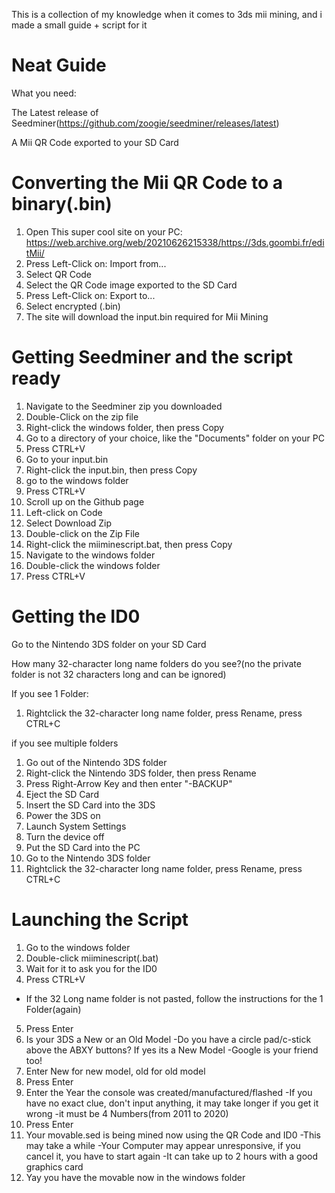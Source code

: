 This is a collection of my knowledge when it comes to 3ds mii mining, and i made a small guide + script for it

# Neat Guide

What you need:

The Latest release of Seedminer(https://github.com/zoogie/seedminer/releases/latest)

A Mii QR Code exported to your SD Card

# Converting the Mii QR Code to a binary(.bin)

1. Open This super cool site on your PC: https://web.archive.org/web/20210626215338/https://3ds.goombi.fr/editMii/
2. Press Left-Click on: Import from...
3. Select QR Code
4. Select the QR Code image exported to the SD Card
5. Press Left-Click on: Export to...
6. Select encrypted (.bin)
7. The site will download the input.bin required for Mii Mining

# Getting Seedminer and the script ready

1. Navigate to the Seedminer zip you downloaded
2. Double-Click on the zip file
3. Right-click the windows folder, then press Copy
4. Go to a directory of your choice, like the "Documents" folder on your PC
5. Press CTRL+V
6. Go to your input.bin
7. Right-click the input.bin, then press Copy
8. go to the windows folder
9. Press CTRL+V
10. Scroll up on the Github page
11. Left-click on Code
12. Select Download Zip
13. Double-click on the Zip File
14. Right-click the miiminescript.bat, then press Copy
15. Navigate to the windows folder
16. Double-click the windows folder
17. Press CTRL+V

# Getting the ID0

Go to the Nintendo 3DS folder on your SD Card

How many 32-character long name folders do you see?(no the private folder is not 32 characters long and can be ignored)

If you see 1 Folder:

1. Rightclick the 32-character long name folder, press Rename, press CTRL+C

if you see multiple folders

1. Go out of the Nintendo 3DS folder
2. Right-click the Nintendo 3DS folder, then press Rename
3. Press Right-Arrow Key and then enter "-BACKUP"
4. Eject the SD Card
5. Insert the SD Card into the 3DS 
6. Power the 3DS on
7. Launch System Settings
8. Turn the device off
9. Put the SD Card into the PC
10. Go to the Nintendo 3DS folder
11. Rightclick the 32-character long name folder, press Rename, press CTRL+C

# Launching the Script

1. Go to the windows folder
2. Double-click miiminescript(.bat)
3. Wait for it to ask you for the ID0
4. Press CTRL+V
  - If the 32 Long name folder is not pasted, follow the instructions for the 1 Folder(again)
5. Press Enter
6. Is your 3DS a New or an Old Model
  -Do you have a circle pad/c-stick above the ABXY buttons? If yes its a New Model
  -Google is your friend too!
7. Enter New for new model, old for old model
8. Press Enter
9. Enter the Year the console was created/manufactured/flashed
  -If you have no exact clue, don't input anything, it may take longer if you get it wrong
  -it must be 4 Numbers(from 2011 to 2020)
10. Press Enter
11. Your movable.sed is being mined now using the QR Code and ID0
  -This may take a while
  -Your Computer may appear unresponsive, if you cancel it, you have to start again
  -It can take up to 2 hours with a good graphics card
12. Yay you have the movable now in the windows folder


